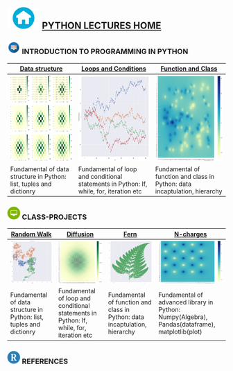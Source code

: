 

## <img src = "sample/home.png" width="75" height="50" /> [PYTHON LECTURES HOME](https://datafiction.github.io/)




###  <img src = "sample/lecture.png" width="30" height="30" />  INTRODUCTION TO PROGRAMMING IN PYTHON

|  [Data structure](intro/1.1.DataStructure.md)  | [Loops and Conditions](intro/2/1.2.LoopsAndConditions.md) | [Function and Class](intro/3/1.3.FunctionAndClass.md)  | 
| --- | --- | --- | 
|<img src = "intro/5/output_15_0.png" width="200" height="200" /> | <img src = "intro/4/output_15_0.png" width="200" height="200" />  |<img src = "intro/3/output_48_0.png" width="200" height="200" /> |
| Fundamental of data structure in Python: list, tuples and dictionry | Fundamental of loop and conditional statements in Python: If, while, for, iteration etc | Fundamental of function and class in Python: data incaptulation, hierarchy | 

### <img src = "sample/project.png" width="30" height="30" />  CLASS-PROJECTS

| [Random Walk](intro/4/1.4.Project-RandomWalk.md)  | [Diffusion](intro/5/1.5.Project-Diffusion.md) | [Fern](intro/2/1.2.LoopesAndConditions.md)  | [N-charges](intro/3/1.3.FunctionAndClass.md) |
| --- | --- | --- | --- |
|<img src = "intro/4/output_22_0.png" width="150" height="100" /> | <img src = "intro/5/output_20_0.png" width="150" height="100" />  |<img src = "intro/2/output_34_0.png" width="150" height="100" /> | <img src = "intro/3/output_34_0.png" width="150" height="100" />| 
| Fundamental of data structure in Python: list, tuples and dictionry | Fundamental of loop and conditional statements in Python: If, while, for, iteration etc | Fundamental of function and class in Python: data incaptulation, hierarchy | Fundamental of advanced library in Python: Numpy(Algebra), Pandas(dataframe), matplotlib(plot) |


### <img src = "sample/R.png" width="30" height="30" /> REFERENCES






